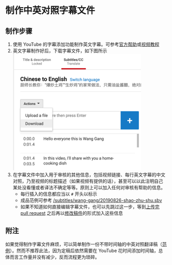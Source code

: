 # 制作中英对照字幕文件

## 制作步骤

1. 使用 YouTube 的字幕添加功能制作英文字幕。可参考[官方帮助](https://support.google.com/youtube/answer/6054623)或[视频教程](https://youtu.be/_3MMKHqoZrs)
2. 英文字幕制作好后，下载字幕文件，如下图所示<br><img src="resources/download-subtitles.png" width="400px">
3. 在字幕文件中加入用于审核的其他信息，包括视频链接、每行英文字幕的中文对照，乃至视频的标题描述（如果视频有提供的话），甚至可以以此注明自己某处没看懂或者译法不确定等等。原则上可以加入任何对审核有帮助的信息。
   - 每行插入的信息都应当以 `#` 开头以标示
   - 成品范例可参考 [/subtitles/wang-gang/20190826-shao-zhu-shu.sbv](/subtitles/wang-gang/20190826-shao-zhu-shu.sbv)
   - 如果不知道如何直接编辑字幕文件，也可以先跳过这一步，等到[上传完 pull request](upload-subtitle-pr.md) 之后再以[修改稿件](Commit-change.md)的形式加入这些信息

## 附注

如果觉得制作字幕文件麻烦，可以简单制作一份不带时间轴的中英对照翻译稿（[范例](/subtitles/wang-gang/20190825-ma-feng-wo)）。然而不推荐此法，因为定稿后依然需要在 YouTube 花时间添加时间轴，总体而言工作量并没有减少，反而流程更为琐碎。
